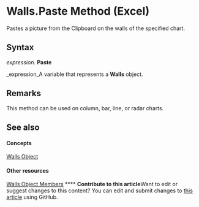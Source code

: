 
# Walls.Paste Method (Excel)

Pastes a picture from the Clipboard on the walls of the specified chart. 


## Syntax

 _expression_. **Paste**

 _expression_A variable that represents a  **Walls** object.


## Remarks

This method can be used on column, bar, line, or radar charts.


## See also


#### Concepts


 [Walls Object](9c6f0c5b-dbb8-7d71-44b7-29987e750cd3.md)
#### Other resources


 [Walls Object Members](1361366d-6831-3d5c-8b6e-474b1c9d3119.md)
****   **Contribute to this article**Want to edit or suggest changes to this content? You can edit and submit changes to  [this article](https://github.com/jhershey00/VBA_Excel_Test/OpenXMLCon/articles/1c6a2320-6023-6840-0044-be65ebf1aa06.md) using GitHub.

